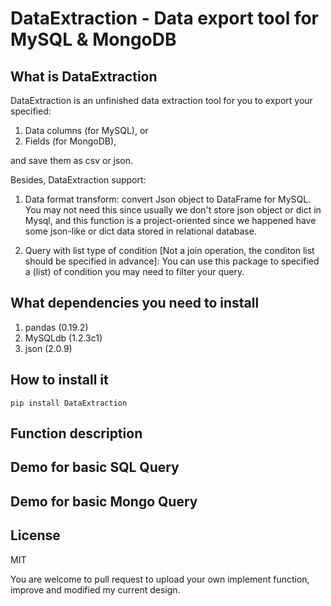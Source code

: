 # DataExtraction - Data export tool for MySQL & MongoDB

## What is DataExtraction 

DataExtraction is an unfinished data extraction tool for you to export your specified: 

1. Data columns (for MySQL), or 
2. Fields (for MongoDB), 
  
and save them as csv or json.

Besides, DataExtraction support:

1. Data format transform: convert Json object to DataFrame for MySQL. You may not need this since usually we don't store json object or dict in Mysql, and this function is a project-oriented since we happened have some json-like or dict data stored in relational database. 

2. Query with list type of condition [Not a join operation, the conditon list should be specified in advance]: You can use this package to specified a (list) of condition you may need to filter your query.

## What dependencies you need to install

1. pandas (0.19.2)
2. MySQLdb (1.2.3c1)
3. json (2.0.9)

## How to install it

`pip install DataExtraction`

## Function description


## Demo for basic SQL Query

## Demo for basic Mongo Query


## License

MIT


You are welcome to pull request to upload your own implement function, improve and modified my current design.



